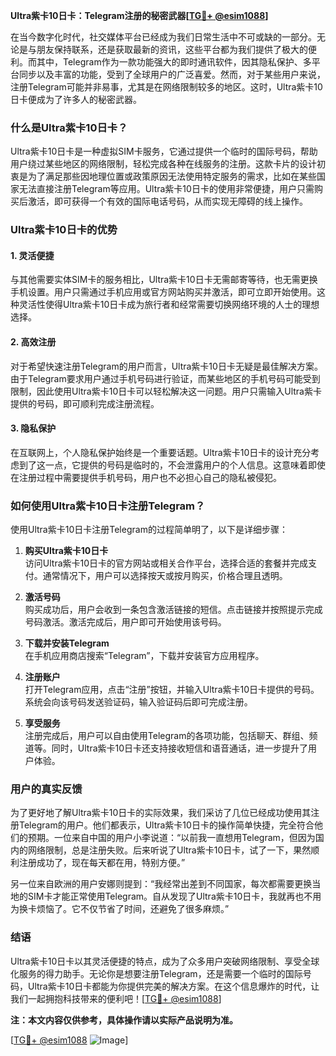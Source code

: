 **Ultra紫卡10日卡：Telegram注册的秘密武器[[TG💪+ @esim1088](https://t.me/s/esim1088)]**

在当今数字化时代，社交媒体平台已经成为我们日常生活中不可或缺的一部分。无论是与朋友保持联系，还是获取最新的资讯，这些平台都为我们提供了极大的便利。而其中，Telegram作为一款功能强大的即时通讯软件，因其隐私保护、多平台同步以及丰富的功能，受到了全球用户的广泛喜爱。然而，对于某些用户来说，注册Telegram可能并非易事，尤其是在网络限制较多的地区。这时，Ultra紫卡10日卡便成为了许多人的秘密武器。

### 什么是Ultra紫卡10日卡？

Ultra紫卡10日卡是一种虚拟SIM卡服务，它通过提供一个临时的国际号码，帮助用户绕过某些地区的网络限制，轻松完成各种在线服务的注册。这款卡片的设计初衷是为了满足那些因地理位置或政策原因无法使用特定服务的需求，比如在某些国家无法直接注册Telegram等应用。Ultra紫卡10日卡的使用非常便捷，用户只需购买后激活，即可获得一个有效的国际电话号码，从而实现无障碍的线上操作。

### Ultra紫卡10日卡的优势

#### 1. 灵活便捷

与其他需要实体SIM卡的服务相比，Ultra紫卡10日卡无需邮寄等待，也无需更换手机设置。用户只需通过手机应用或官方网站购买并激活，即可立即开始使用。这种灵活性使得Ultra紫卡10日卡成为旅行者和经常需要切换网络环境的人士的理想选择。

#### 2. 高效注册

对于希望快速注册Telegram的用户而言，Ultra紫卡10日卡无疑是最佳解决方案。由于Telegram要求用户通过手机号码进行验证，而某些地区的手机号码可能受到限制，因此使用Ultra紫卡10日卡可以轻松解决这一问题。用户只需输入Ultra紫卡提供的号码，即可顺利完成注册流程。

#### 3. 隐私保护

在互联网上，个人隐私保护始终是一个重要话题。Ultra紫卡10日卡的设计充分考虑到了这一点，它提供的号码是临时的，不会泄露用户的个人信息。这意味着即使在注册过程中需要提供手机号码，用户也不必担心自己的隐私被侵犯。

### 如何使用Ultra紫卡10日卡注册Telegram？

使用Ultra紫卡10日卡注册Telegram的过程简单明了，以下是详细步骤：

1. **购买Ultra紫卡10日卡**  
   访问Ultra紫卡10日卡的官方网站或相关合作平台，选择合适的套餐并完成支付。通常情况下，用户可以选择按天或按月购买，价格合理且透明。

2. **激活号码**  
   购买成功后，用户会收到一条包含激活链接的短信。点击链接并按照提示完成号码激活。激活完成后，用户即可开始使用该号码。

3. **下载并安装Telegram**  
   在手机应用商店搜索“Telegram”，下载并安装官方应用程序。

4. **注册账户**  
   打开Telegram应用，点击“注册”按钮，并输入Ultra紫卡10日卡提供的号码。系统会向该号码发送验证码，输入验证码后即可完成注册。

5. **享受服务**  
   注册完成后，用户可以自由使用Telegram的各项功能，包括聊天、群组、频道等。同时，Ultra紫卡10日卡还支持接收短信和语音通话，进一步提升了用户体验。

### 用户的真实反馈

为了更好地了解Ultra紫卡10日卡的实际效果，我们采访了几位已经成功使用其注册Telegram的用户。他们都表示，Ultra紫卡10日卡的操作简单快捷，完全符合他们的预期。一位来自中国的用户小李说道：“以前我一直想用Telegram，但因为国内的网络限制，总是注册失败。后来听说了Ultra紫卡10日卡，试了一下，果然顺利注册成功了，现在每天都在用，特别方便。”

另一位来自欧洲的用户安娜则提到：“我经常出差到不同国家，每次都需要更换当地的SIM卡才能正常使用Telegram。自从发现了Ultra紫卡10日卡，我就再也不用为换卡烦恼了。它不仅节省了时间，还避免了很多麻烦。”

### 结语

Ultra紫卡10日卡以其灵活便捷的特点，成为了众多用户突破网络限制、享受全球化服务的得力助手。无论你是想要注册Telegram，还是需要一个临时的国际号码，Ultra紫卡10日卡都能为你提供完美的解决方案。在这个信息爆炸的时代，让我们一起拥抱科技带来的便利吧！[[TG💪+ @esim1088](https://t.me/s/esim1088)]

**注：本文内容仅供参考，具体操作请以实际产品说明为准。**

[[TG💪+ @esim1088](https://t.me/s/esim1088) ![Image](https://i.postimg.cc/4NQfJmqS/Snipaste-2025-05-13-00-14-12.png)]